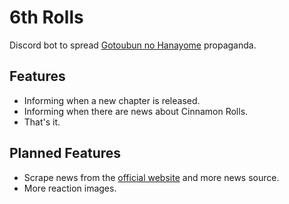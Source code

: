 # 6th Rolls
Discord bot to spread [Gotoubun no Hanayome](https://myanimelist.net/manga/103851/5-toubun_no_Hanayome) propaganda.

## Features
- Informing when a new chapter is released.
- Informing when there are news about Cinnamon Rolls.
- That's it.

## Planned Features
- Scrape news from the [official website](http://www.tbs.co.jp/anime/5hanayome/news/) and more news source.
- More reaction images.